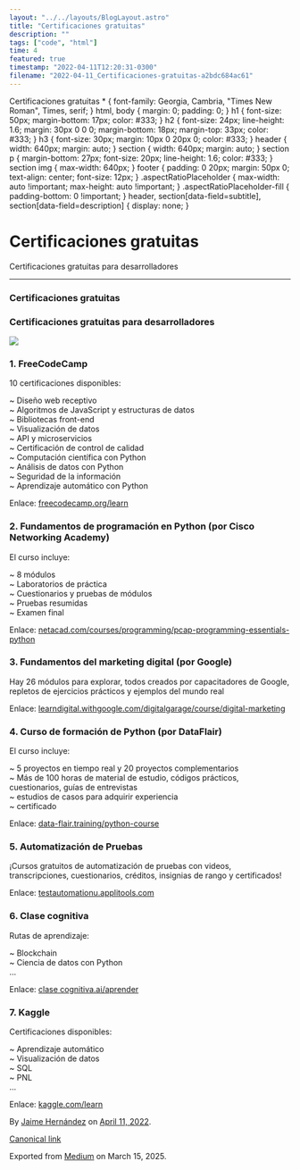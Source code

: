 ```yaml
---
layout: "../../layouts/BlogLayout.astro"
title: "Certificaciones gratuitas"
description: ""
tags: ["code", "html"]
time: 4
featured: true
timestamp: "2022-04-11T12:20:31-0300"
filename: "2022-04-11_Certificaciones-gratuitas-a2bdc684ac61"
---
```


Certificaciones gratuitas \* { font-family: Georgia, Cambria, "Times New Roman", Times, serif; } html, body { margin: 0; padding: 0; } h1 { font-size: 50px; margin-bottom: 17px; color: #333; } h2 { font-size: 24px; line-height: 1.6; margin: 30px 0 0 0; margin-bottom: 18px; margin-top: 33px; color: #333; } h3 { font-size: 30px; margin: 10px 0 20px 0; color: #333; } header { width: 640px; margin: auto; } section { width: 640px; margin: auto; } section p { margin-bottom: 27px; font-size: 20px; line-height: 1.6; color: #333; } section img { max-width: 640px; } footer { padding: 0 20px; margin: 50px 0; text-align: center; font-size: 12px; } .aspectRatioPlaceholder { max-width: auto !important; max-height: auto !important; } .aspectRatioPlaceholder-fill { padding-bottom: 0 !important; } header, section\[data-field=subtitle\], section\[data-field=description\] { display: none; }

Certificaciones gratuitas
=========================

Certificaciones gratuitas para desarrolladores

* * *

### Certificaciones gratuitas

### Certificaciones gratuitas para desarrolladores

![](https://cdn-images-1.medium.com/max/800/1*2WTr59FoV7Gy2C6DeIaLhg.png)

### 1\. FreeCodeCamp

10 certificaciones disponibles:

~ Diseño web receptivo  
~ Algoritmos de JavaScript y estructuras de datos  
~ Bibliotecas front-end  
~ Visualización de datos  
~ API y microservicios  
~ Certificación de control de calidad  
~ Computación científica con Python  
~ Análisis de datos con Python  
~ Seguridad de la información  
~ Aprendizaje automático con Python

Enlace: [freecodecamp.org/learn](https://www.freecodecamp.org/learn/)

### 2\. Fundamentos de programación en Python (por Cisco Networking Academy)

El curso incluye:

~ 8 módulos  
~ Laboratorios de práctica  
~ Cuestionarios y pruebas de módulos  
~ Pruebas resumidas  
~ Examen final

Enlace: [netacad.com/courses/programming/pcap-programming-essentials-python](https://www.netacad.com/courses/programming/pcap-programming-essentials-python)

### 3\. Fundamentos del marketing digital (por Google)

Hay 26 módulos para explorar, todos creados por capacitadores de Google, repletos de ejercicios prácticos y ejemplos del mundo real

Enlace: [learndigital.withgoogle.com/digitalgarage/course/digital-marketing](https://learndigital.withgoogle.com/digitalgarage/course/digital-marketing)

### 4\. Curso de formación de Python (por DataFlair)

El curso incluye:

~ 5 proyectos en tiempo real y 20 proyectos complementarios  
~ Más de 100 horas de material de estudio, códigos prácticos, cuestionarios, guías de entrevistas  
~ estudios de casos para adquirir experiencia  
~ certificado

Enlace: [data-flair.training/python-course](https://data-flair.training/python-course/)

### 5\. Automatización de Pruebas

¡Cursos gratuitos de automatización de pruebas con videos, transcripciones, cuestionarios, créditos, insignias de rango y certificados!

Enlace: [testautomationu.applitools.com](https://testautomationu.applitools.com/)

### 6\. Clase cognitiva

Rutas de aprendizaje:

~ Blockchain  
~ Ciencia de datos con Python  
…

Enlace: [clase cognitiva.ai/aprender](https://cognitiveclass.ai/learn)

### 7\. Kaggle

Certificaciones disponibles:

~ Aprendizaje automático  
~ Visualización de datos  
~ SQL  
~ PNL  
…

Enlace: [kaggle.com/learn](https://www.kaggle.com/learn)

By [Jaime Hernández](https://medium.com/@devjaime) on [April 11, 2022](https://medium.com/p/a2bdc684ac61).

[Canonical link](https://medium.com/@devjaime/certificaciones-gratuitas-a2bdc684ac61)

Exported from [Medium](https://medium.com) on March 15, 2025.